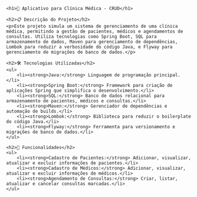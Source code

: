 
    <h1>🏥 Aplicativo para Clínica Médica - CRUD</h1>

    <h2>📋 Descrição do Projeto</h2>
    <p>Este projeto simula um sistema de gerenciamento de uma clínica médica, permitindo a gestão de pacientes, médicos e agendamentos de consultas. Utiliza tecnologias como Spring Boot, SQL para armazenamento de dados, Maven para gerenciamento de dependências, Lombok para reduzir a verbosidade do código Java, e Flyway para gerenciamento de migrações de banco de dados.</p>

    <h2>🛠️ Tecnologias Utilizadas</h2>
    <ul>
        <li><strong>Java:</strong> Linguagem de programação principal.</li>
        <li><strong>Spring Boot:</strong> Framework para criação de aplicações Spring que simplifica o desenvolvimento.</li>
        <li><strong>SQL:</strong> Banco de dados relacional para armazenamento de pacientes, médicos e consultas.</li>
        <li><strong>Maven:</strong> Gerenciador de dependências e automação de builds.</li>
        <li><strong>Lombok:</strong> Biblioteca para reduzir o boilerplate do código Java.</li>
        <li><strong>Flyway:</strong> Ferramenta para versionamento e migrações de banco de dados.</li>
    </ul>

    <h2>🔧 Funcionalidades</h2>
    <ul>
        <li><strong>Cadastro de Pacientes:</strong> Adicionar, visualizar, atualizar e excluir informações de pacientes.</li>
        <li><strong>Cadastro de Médicos:</strong> Adicionar, visualizar, atualizar e excluir informações de médicos.</li>
        <li><strong>Agendamento de Consultas:</strong> Criar, listar, atualizar e cancelar consultas marcadas.</li>
    </ul>
